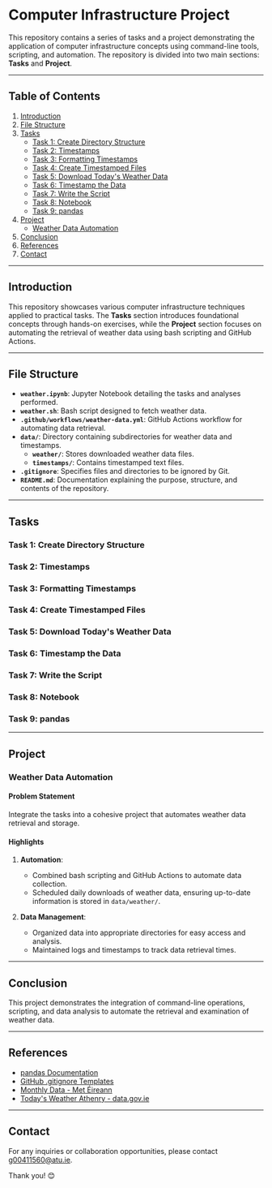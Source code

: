 # Computer Infrastructure Project

This repository contains a series of tasks and a project demonstrating the application of computer infrastructure concepts using command-line tools, scripting, and automation. The repository is divided into two main sections: **Tasks** and **Project**.

---

## **Table of Contents**

1. [Introduction](#introduction)
2. [File Structure](#file-structure)
3. [Tasks](#tasks)
   - [Task 1: Create Directory Structure](#task-1-create-directory-structure)
   - [Task 2: Timestamps](#task-2-timestamps)
   - [Task 3: Formatting Timestamps](#task-3-formatting-timestamps)
   - [Task 4: Create Timestamped Files](#task-4-create-timestamped-files)
   - [Task 5: Download Today's Weather Data](#task-5-download-todays-weather-data)
   - [Task 6: Timestamp the Data](#task-6-timestamp-the-data)
   - [Task 7: Write the Script](#task-7-write-the-script)
   - [Task 8: Notebook](#task-8-notebook)
   - [Task 9: pandas](#task-9-pandas)
4. [Project](#project)
   - [Weather Data Automation](#weather-data-automation)
5. [Conclusion](#conclusion)
6. [References](#references)
7. [Contact](#contact)

---

## **Introduction**

This repository showcases various computer infrastructure techniques applied to practical tasks. The **Tasks** section introduces foundational concepts through hands-on exercises, while the **Project** section focuses on automating the retrieval of weather data using bash scripting and GitHub Actions.

---

## **File Structure**

- **`weather.ipynb`**: Jupyter Notebook detailing the tasks and analyses performed.
- **`weather.sh`**: Bash script designed to fetch weather data.
- **`.github/workflows/weather-data.yml`**: GitHub Actions workflow for automating data retrieval.
- **`data/`**: Directory containing subdirectories for weather data and timestamps.
  - **`weather/`**: Stores downloaded weather data files.
  - **`timestamps/`**: Contains timestamped text files.
- **`.gitignore`**: Specifies files and directories to be ignored by Git.
- **`README.md`**: Documentation explaining the purpose, structure, and contents of the repository.

---

## **Tasks**

### **Task 1: Create Directory Structure**
### **Task 2: Timestamps**
### **Task 3: Formatting Timestamps**
### **Task 4: Create Timestamped Files**
### **Task 5: Download Today's Weather Data**
### **Task 6: Timestamp the Data**
### **Task 7: Write the Script**
### **Task 8: Notebook**
### **Task 9: pandas**

---

## **Project**

### **Weather Data Automation**

#### **Problem Statement**
Integrate the tasks into a cohesive project that automates weather data retrieval and storage.

#### **Highlights**
1. **Automation**:
   - Combined bash scripting and GitHub Actions to automate data collection.
   - Scheduled daily downloads of weather data, ensuring up-to-date information is stored in `data/weather/`.

2. **Data Management**:
   - Organized data into appropriate directories for easy access and analysis.
   - Maintained logs and timestamps to track data retrieval times.

---

## **Conclusion**

This project demonstrates the integration of command-line operations, scripting, and data analysis to automate the retrieval and examination of weather data. 

---

## **References**

- [pandas Documentation](https://pandas.pydata.org/pandas-docs/stable/)
- [GitHub .gitignore Templates](https://github.com/github/gitignore)
- [Monthly Data - Met Éireann](https://www.met.ie/climate/available-data/monthly-data)
- [Today's Weather Athenry - data.gov.ie](https://data.gov.ie/dataset/todays-weather-athenry)

---

## **Contact**

For any inquiries or collaboration opportunities, please contact [g00411560@atu.ie](mailto:g00411560@atu.ie).

Thank you! 😊

